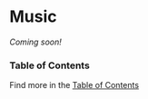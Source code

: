 # Music

_Coming soon!_

### Table of Contents

Find more in the [Table of Contents](https://github.com/Discord-Bot-Market/carl-bot/blob/main/TOC.md#table-of-contents)
